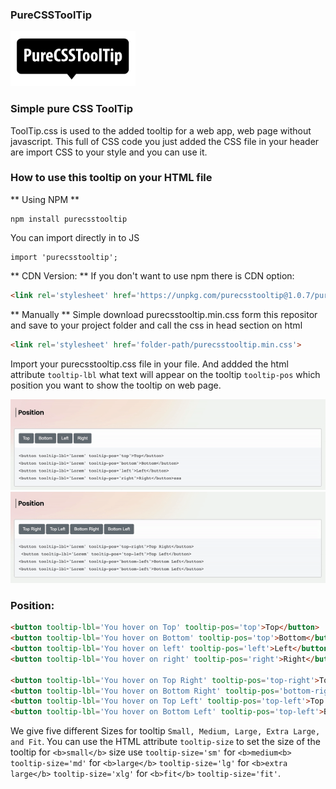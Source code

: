 ### PureCSSToolTip

<img src='https://raw.githubusercontent.com/iamsgokul/pureCSSToolTip/main/images/PureCSSToolTip.svg' style="width:200px;"/>

### Simple pure CSS ToolTip

ToolTip.css is used to the added tooltip for a web app, web page without javascript. This full of CSS code you just added the CSS file in your header are import CSS to your style and you can use it.

### How to use this tooltip on your HTML file

** Using NPM **
```
npm install purecsstooltip
```

You can import directly in to JS
```JS
import 'purecsstooltip';
```

** CDN Version: **
If you don't want to use npm there is CDN option:

``` HTML
<link rel='stylesheet' href='https://unpkg.com/purecsstooltip@1.0.7/purecsstooltip.min.css'>
```

** Manually **
Simple download purecsstooltip.min.css form this repositor and save to your project folder and call the css in head section on html
```HTML
<link rel='stylesheet' href='folder-path/purecsstooltip.min.css'>
```

Import your purecsstooltip.css file in your file. And addded the html attribute `tooltip-lbl` what text will appear on the tooltip `tooltip-pos` which position you want to show the tooltip on web page.

<img src='https://raw.githubusercontent.com/iamsgokul/pureCSSToolTip/main/images/tool-tip.gif'/>

<img src='https://raw.githubusercontent.com/iamsgokul/pureCSSToolTip/main/images/tooltip-position.gif'/>

### Position:

```html
<button tooltip-lbl='You hover on Top' tooltip-pos='top'>Top</button>
<button tooltip-lbl='You hover on Bottom' tooltip-pos='top'>Bottom</button>
<button tooltip-lbl='You hover on left' tooltip-pos='left'>Left</button>
<button tooltip-lbl='You hover on right' tooltip-pos='right'>Right</button>

<button tooltip-lbl='You hover on Top Right' tooltip-pos='top-right'>Top Right</button>
<button tooltip-lbl='You hover on Bottom Right' tooltip-pos='bottom-right'>Bottom Right</button>
<button tooltip-lbl='You hover on Top Left' tooltip-pos='top-left'>Top Left</button>
<button tooltip-lbl='You hover on Bottom Left' tooltip-pos='top-left'>Bottom Left</button>
```

We give five different Sizes for tooltip `Small, Medium, Large, Extra Large, and Fit`. You can use the HTML attribute `tooltip-size` to set the size of the tooltip for `<b>small</b>` size use `tooltip-size='sm'` for `<b>medium<b>` `tooltip-size='md'` for `<b>large</b>` `tooltip-size='lg'` for `<b>extra large</b>` `tooltip-size='xlg'` for `<b>fit</b>` `tooltip-size='fit'`.